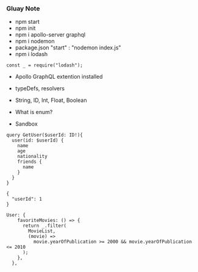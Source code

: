 ### Gluay Note

- npm start
- npm init
- npm i apollo-server graphql
- npm i nodemon
- package.json "start" : "nodemon index.js"
- npm i lodash

```
const _ = require("lodash");
```

- Apollo GraphQL extention installed

- typeDefs, resolvers

- String, ID, Int, Float, Boolean

- What is enum?

- Sandbox

```
query GetUser($userId: ID!){
  user(id: $userId) {
    name
    age
    nationality
    friends {
      name
    }
  }
}
```

```
{
  "userId": 1
}
```

```
User: {
    favoriteMovies: () => {
      return _.filter(
        MovieList,
        (movie) =>
          movie.yearOfPublication >= 2000 && movie.yearOfPublication <= 2010
      );
    },
  },
```
